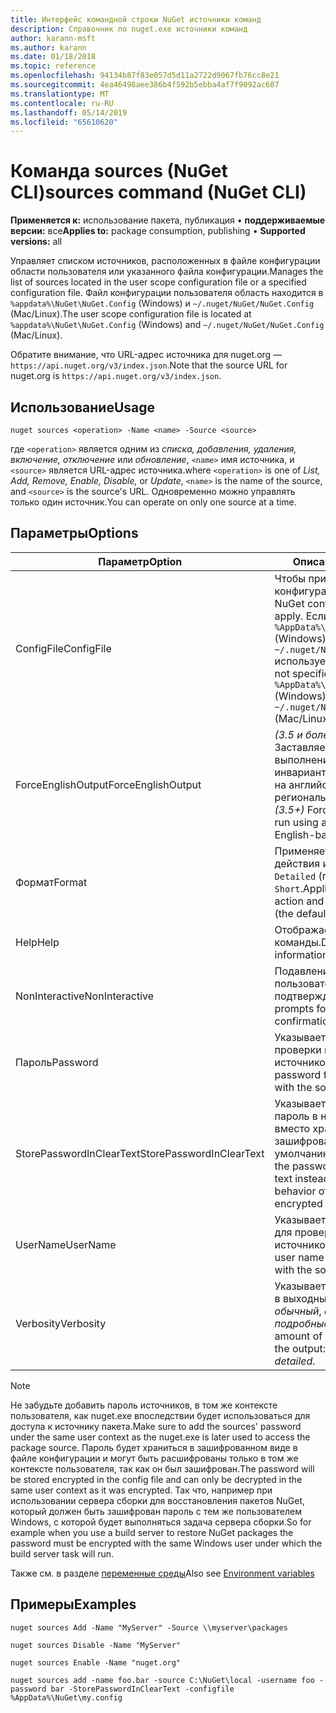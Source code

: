 ```yaml
---
title: Интерфейс командной строки NuGet источники команд
description: Справочник по nuget.exe источники команд
author: karann-msft
ms.author: karann
ms.date: 01/18/2018
ms.topic: reference
ms.openlocfilehash: 94134b87f83e057d5d11a2722d9067fb76cc8e21
ms.sourcegitcommit: 4ea46498aee386b4f592b5ebba4af7f9092ac607
ms.translationtype: MT
ms.contentlocale: ru-RU
ms.lasthandoff: 05/14/2019
ms.locfileid: "65610620"
---
```

# <a name="sources-command-nuget-cli"></a><span data-ttu-id="24836-103">Команда sources (NuGet CLI)</span><span class="sxs-lookup"><span data-stu-id="24836-103">sources command (NuGet CLI)</span></span>

<span data-ttu-id="24836-104">**Применяется к:** использование пакета, публикация &bullet; **поддерживаемые версии:** все</span><span class="sxs-lookup"><span data-stu-id="24836-104">**Applies to:** package consumption, publishing &bullet; **Supported versions:** all</span></span>

<span data-ttu-id="24836-105">Управляет списком источников, расположенных в файле конфигурации области пользователя или указанного файла конфигурации.</span><span class="sxs-lookup"><span data-stu-id="24836-105">Manages the list of sources located in the user scope configuration file or a specified configuration file.</span></span> <span data-ttu-id="24836-106">Файл конфигурации пользователя область находится в `%appdata%\NuGet\NuGet.Config` (Windows) и `~/.nuget/NuGet/NuGet.Config` (Mac/Linux).</span><span class="sxs-lookup"><span data-stu-id="24836-106">The user scope configuration file is located at `%appdata%\NuGet\NuGet.Config` (Windows) and `~/.nuget/NuGet/NuGet.Config` (Mac/Linux).</span></span>

<span data-ttu-id="24836-107">Обратите внимание, что URL-адрес источника для nuget.org — `https://api.nuget.org/v3/index.json`.</span><span class="sxs-lookup"><span data-stu-id="24836-107">Note that the source URL for nuget.org is `https://api.nuget.org/v3/index.json`.</span></span>

## <a name="usage"></a><span data-ttu-id="24836-108">Использование</span><span class="sxs-lookup"><span data-stu-id="24836-108">Usage</span></span>

```cli
nuget sources <operation> -Name <name> -Source <source>
```

<span data-ttu-id="24836-109">где `<operation>` является одним из *списка, добавления, удаления, включение, отключение* или *обновление*, `<name>` имя источника, и `<source>` является URL-адрес источника.</span><span class="sxs-lookup"><span data-stu-id="24836-109">where `<operation>` is one of *List, Add, Remove, Enable, Disable,* or *Update*, `<name>` is the name of the source, and `<source>` is the source's URL.</span></span> <span data-ttu-id="24836-110">Одновременно можно управлять только один источник.</span><span class="sxs-lookup"><span data-stu-id="24836-110">You can operate on only one source at a time.</span></span>

## <a name="options"></a><span data-ttu-id="24836-111">Параметры</span><span class="sxs-lookup"><span data-stu-id="24836-111">Options</span></span>

| <span data-ttu-id="24836-112">Параметр</span><span class="sxs-lookup"><span data-stu-id="24836-112">Option</span></span> | <span data-ttu-id="24836-113">Описание</span><span class="sxs-lookup"><span data-stu-id="24836-113">Description</span></span> |
| --- | --- |
| <span data-ttu-id="24836-114">ConfigFile</span><span class="sxs-lookup"><span data-stu-id="24836-114">ConfigFile</span></span> | <span data-ttu-id="24836-115">Чтобы применить файл конфигурации NuGet.</span><span class="sxs-lookup"><span data-stu-id="24836-115">The NuGet configuration file to apply.</span></span> <span data-ttu-id="24836-116">Если не указан, `%AppData%\NuGet\NuGet.Config` (Windows) или `~/.nuget/NuGet/NuGet.Config` используется (Mac/Linux).</span><span class="sxs-lookup"><span data-stu-id="24836-116">If not specified, `%AppData%\NuGet\NuGet.Config` (Windows) or `~/.nuget/NuGet/NuGet.Config` (Mac/Linux) is used.</span></span>|
| <span data-ttu-id="24836-117">ForceEnglishOutput</span><span class="sxs-lookup"><span data-stu-id="24836-117">ForceEnglishOutput</span></span> | <span data-ttu-id="24836-118">*(3.5 и более поздние)*  Заставляет nuget.exe для выполнения с помощью инвариантный, основанное на английский язык и региональные параметры.</span><span class="sxs-lookup"><span data-stu-id="24836-118">*(3.5+)* Forces nuget.exe to run using an invariant, English-based culture.</span></span> |
| <span data-ttu-id="24836-119">Формат</span><span class="sxs-lookup"><span data-stu-id="24836-119">Format</span></span> | <span data-ttu-id="24836-120">Применяется к `list` действия и может быть `Detailed` (по умолчанию) или `Short`.</span><span class="sxs-lookup"><span data-stu-id="24836-120">Applies to the `list` action and can be `Detailed` (the default) or `Short`.</span></span> |
| <span data-ttu-id="24836-121">Help</span><span class="sxs-lookup"><span data-stu-id="24836-121">Help</span></span> | <span data-ttu-id="24836-122">Отображает справку для команды.</span><span class="sxs-lookup"><span data-stu-id="24836-122">Displays help information for the command.</span></span> |
| <span data-ttu-id="24836-123">NonInteractive</span><span class="sxs-lookup"><span data-stu-id="24836-123">NonInteractive</span></span> | <span data-ttu-id="24836-124">Подавление для пользователя данные или подтверждения.</span><span class="sxs-lookup"><span data-stu-id="24836-124">Suppresses prompts for user input or confirmations.</span></span> |
| <span data-ttu-id="24836-125">Пароль</span><span class="sxs-lookup"><span data-stu-id="24836-125">Password</span></span> | <span data-ttu-id="24836-126">Указывает пароль для проверки подлинности с источником.</span><span class="sxs-lookup"><span data-stu-id="24836-126">Specifies the password for authenticating with the source.</span></span> |
| <span data-ttu-id="24836-127">StorePasswordInClearText</span><span class="sxs-lookup"><span data-stu-id="24836-127">StorePasswordInClearText</span></span> | <span data-ttu-id="24836-128">Указывает, чтобы сохранить пароль в незашифрованном вместо хранения в зашифрованной форме по умолчанию.</span><span class="sxs-lookup"><span data-stu-id="24836-128">Indicates to store the password in unencrypted text instead of the default behavior of storing an encrypted form.</span></span> |
| <span data-ttu-id="24836-129">UserName</span><span class="sxs-lookup"><span data-stu-id="24836-129">UserName</span></span> | <span data-ttu-id="24836-130">Указывает имя пользователя для проверки подлинности с источником.</span><span class="sxs-lookup"><span data-stu-id="24836-130">Specifies the user name for authenticating with the source.</span></span> |
| <span data-ttu-id="24836-131">Verbosity</span><span class="sxs-lookup"><span data-stu-id="24836-131">Verbosity</span></span> | <span data-ttu-id="24836-132">Указывает объем сведений, в выходных данных: *обычный*, *quiet*, *подробные*.</span><span class="sxs-lookup"><span data-stu-id="24836-132">Specifies the amount of detail displayed in the output: *normal*, *quiet*, *detailed*.</span></span> |

> [!Note]
> <span data-ttu-id="24836-133">Не забудьте добавить пароль источников, в том же контексте пользователя, как nuget.exe впоследствии будет использоваться для доступа к источнику пакета.</span><span class="sxs-lookup"><span data-stu-id="24836-133">Make sure to add the sources' password under the same user context as the nuget.exe is later used to access the package source.</span></span> <span data-ttu-id="24836-134">Пароль будет храниться в зашифрованном виде в файле конфигурации и могут быть расшифрованы только в том же контексте пользователя, так как он был зашифрован.</span><span class="sxs-lookup"><span data-stu-id="24836-134">The password will be stored encrypted in the config file and can only be decrypted in the same user context as it was encrypted.</span></span> <span data-ttu-id="24836-135">Так что, например при использовании сервера сборки для восстановления пакетов NuGet, который должен быть зашифрован пароль с тем же пользователем Windows, с которой будет выполняться задача сервера сборки.</span><span class="sxs-lookup"><span data-stu-id="24836-135">So for example when you use a build server to restore NuGet packages the password must be encrypted with the same Windows user under which  the build server task will run.</span></span>

<span data-ttu-id="24836-136">Также см. в разделе [переменные среды](cli-ref-environment-variables.md)</span><span class="sxs-lookup"><span data-stu-id="24836-136">Also see [Environment variables](cli-ref-environment-variables.md)</span></span>

## <a name="examples"></a><span data-ttu-id="24836-137">Примеры</span><span class="sxs-lookup"><span data-stu-id="24836-137">Examples</span></span>

```cli
nuget sources Add -Name "MyServer" -Source \\myserver\packages

nuget sources Disable -Name "MyServer"

nuget sources Enable -Name "nuget.org"

nuget sources add -name foo.bar -source C:\NuGet\local -username foo -password bar -StorePasswordInClearText -configfile %AppData%\NuGet\my.config
```
